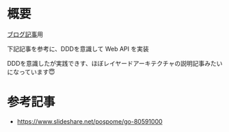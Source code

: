 
# 概要

[ブログ記事](https://yyh-gl.github.io/tech-blog/blog/go_web_api/)用

下記記事を参考に、DDDを意識して Web API を実装

DDDを意識したが実践できす、ほぼレイヤードアーキテクチャの説明記事みたいになっています😇

# 参考記事

- https://www.slideshare.net/pospome/go-80591000
